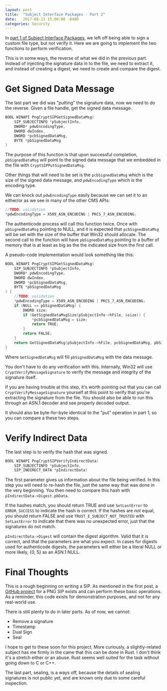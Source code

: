 ```yaml
---
layout: post
title:  "Subject Interface Packages - Part 2"
date:   2017-08-11 15:00:00 -0400
categories: Security
---
```


In [part 1 of Subject Interface Packages][1], we left off being able to sign
a custom file type, but not verify it. Here we are going to implement the two
functions to perform verification.

This is in some ways, the reverse of what we did in the previous part. Instead
of injecting the signature data in to the file, we need to extract it, and
instead of creating a digest, we need to create and compare the digest.

# Get Signed Data Message

The last part we did was "putting" the signature data, now we need to do the
reverse. Given a file handle, get the signed data message.

```c
BOOL WINAPI PngCryptSIPGetSignedDataMsg(
    SIP_SUBJECTINFO *pSubjectInfo,
    DWORD* pdwEncodingType,
    DWORD dwIndex,
	DWORD *pcbSignedDataMsg,
    BYTE *pbSignedDataMsg
)
```

The purpose of this function is that upon successful completion,
`pbSignedDataMsg` will point to the signed data message that we embedded in the
file with `CryptSIPPutSignedDataMsg`.

Other things that will need to be set is the `pcbSignedDataMsg` which is the
size of the signed data message, and `pdwEncodingType` which is the encoding
type.

We can knock out `pdwEncodingType` easily because we can set it to an either/or
as we see in many of the other CMS APIs:

```c
//TODO: validation
*pdwEncodingType = X509_ASN_ENCODING | PKCS_7_ASN_ENCODING;
```

The authenticode process will call this function twice. Once with
`pbSignedDataMsg` pointing to NULL, and it is expected that `pcbSignedDataMsg`
will be set with the size of the buffer that Win32 should allocate. The second
call to the function will have `pbSignedDataMsg` pointing to a buffer of
memory that is at least as big as the the indicated size from the first call.

A pseudo-code implementation would look something like this:

```c
BOOL WINAPI PngCryptSIPGetSignedDataMsg(
    SIP_SUBJECTINFO *pSubjectInfo,
    DWORD* pdwEncodingType,
    DWORD dwIndex,
	DWORD *pcbSignedDataMsg,
    BYTE *pbSignedDataMsg
) {
    //TODO: validation
    *pdwEncodingType = X509_ASN_ENCODING | PKCS_7_ASN_ENCODING;
    if (NULL == pbSignedDataMsg) {
        DWORD size;
        if (GetSignedDataMsgSize(pSubjectInfo->hFile, &size)) {
            *pcbSignedDataMsg = size;
            return TRUE;
        }
        return FALSE;
    }
    return GetSignedDataMsg(pSubjectInfo->hFile, pcbSignedDataMsg, pbSignedDataMsg));
}
```

Where `GetSignedDataMsg` will fill `pbSignedDataMsg` with the data message.

You don't have to do any verification with this. Internally, Win32 will use
`CryptVerifyMessageSignature` to verify the message and integrity of the
signature itself.

If you are having trouble at this step, it's worth pointing out that you can
call `CryptVerifyMessageSignature` yourself at this point to verify that you're
extracting the signature from the file. You should also be able to run this
through an ASN.1 decoder and see properly decoded output.

It should also be byte-for-byte identical to the "put" operation in part 1,
so you can compare a these two steps.

# Verify Indirect Data

The last step is to verify the hash that was signed.

```c
BOOL WINAPI PngCryptSIPVerifyIndirectData(
    SIP_SUBJECTINFO *pSubjectInfo,
    SIP_INDIRECT_DATA *pIndirectData)
```

The first parameter gives us information about the file being verified. In this
step you will need to re-hash the file, just the same way that was done in the
very beginning. You then need to compare this hash with
`pIndirectData->Digest.pbData`.

If the hashes match, you should return TRUE and use `SetLastError` to
`ERROR_SUCCESS` to indicate the hash is correct. If the hashes are *not* equal,
you should return FALSE and use `TRUST_E_SUBJECT_NOT_TRUSTED` with
`SetLastError` to indicate that there was no unexpected error, just that the
signatures do not match.

`pIndirectData->Digest` will contain the digest algorithm. Valid that it is
correct, and that the parameters are what you expect. In cases for digests used
for authenticode digests, the parameters will either be a literal NULL or more
likely, {0, 5} as an ASN.1 NULL.

# Final Thoughts

This is a rough beginning on writing a SIP. As mentioned in the first post, a
[GitHub project][2] for a PNG SIP exists and can perform these basic operations.
As a reminder, this code exists for demonstration purposes, and not for any
real-world use.

There is still plenty to do in later parts. As of now, we cannot:

* Remove a signature
* Timestamp
* Dual Sign
* Seal

I hope to get to these soon for this project. More curiously, a slightly-related
subject has me firmly in the came that this can be done in Rust. I don't think
it's a stretch either or an abuse. Rust seems well suited for the task without
going down to C or C++.

The last part, sealing, is a ways off, because the details of sealing signatures
is not public yet, and are known only due to some careful inspection.

[1]: /2017/08/10/subject-interface-packages/
[2]: https://github.com/vcsjones/PngSip